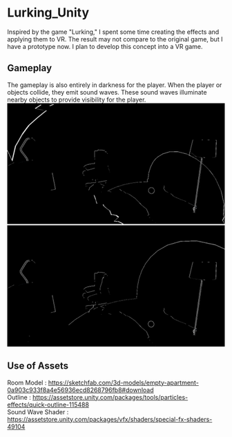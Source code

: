 # Lurking_Unity
Inspired by the game "Lurking," I spent some time creating the effects and applying them to VR. The result may not compare to the original game, but I have a prototype now. I plan to develop this concept into a VR game.

## Gameplay
The gameplay is also entirely in darkness for the player. When the player or objects collide, they emit sound waves. These sound waves illuminate nearby objects to provide visibility for the player.
![image](https://github.com/philippe8910/Lurking_Unity/blob/main/Assets/Readme/1.gif)
![image](https://github.com/philippe8910/Lurking_Unity/blob/main/Assets/Readme/2.gif)

## Use of Assets
Room Model : https://sketchfab.com/3d-models/empty-apartment-0a903c933f8a4e56936ecd8268796fb8#download  
Outline : https://assetstore.unity.com/packages/tools/particles-effects/quick-outline-115488  
Sound Wave Shader : https://assetstore.unity.com/packages/vfx/shaders/special-fx-shaders-49104
